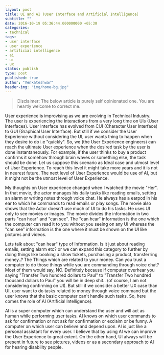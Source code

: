 ```yaml
---
layout: post
title: UI and AI (User Interface and Artificial Intelligence)
subtitle: ""
date: 2016-10-19 05:36:44.000000000 +05:30
categories:
- technical
tags:
- user interface
- user experience
- artificial intelligence
- ai
- ui
- ux
status: publish
type: post
published: true
author: "Venkateshwar"
header-img: "img/home-bg.jpg"
---
```


> Disclaimer: The below article is purely self opinionated one. You are heartly welcome to correct me.

User experience is improvising as we are evolving in Technical Industry. The user is experiencing the Interactions from a very long time on UIs (User Interfaces). User Interface has evolved from CUI (Character User Interface) to GUI (Graphical User Interface). But still if we consider the User Experience without considering the UI, user wants thing to happen when they desire to do i.e "quickly". So, we (the User Experience engineers) can reach the ultimate User experience when the desired task by the user is done instantaneously. For example, if the user thinks to buy a product confirms it somehow through brain waves or something else, the task should be done. Let us suppose this scenario as Ideal case and utmost level of User Experience. To reach this level it might take more years and it is not in nearest future. The next level of User Experience would be use of AI, but it might not be the utmost level of User Experience.

My thoughts on User experience changed when I watched the movie "Her". In that movie, the actor manages his daily tasks like reading emails, setting an alarm or writing notes through voice chat. He always has a earpod in his ear to which he commands to read emails or play songs. The movie also shows that the Actor doesn't use much of UI to do his tasks. He uses UI only to see movies or images. The movie divides the information in two parts "can hear" and "can see". The "can hear" information is the one which the computer can read it to you without you seeing on any UI whereas the "can see" information is the one where it must be shown on the UI like pictures and videos.

Lets talk about "can hear" type of Information. Is it just about reading emails, setting alarm etc? or we can expand this category to further by doing things like booking a show tickets, purchasing a product, transferring money..? The Things which are related to your money. Can you trust a computer to do those things while you are commanding through voice chat? Most of them would say, NO. Definitely because if computer overhear you saying "Transfer Two hundred dollars to Paul" to "Transfer Two hundred thousand dollars to Paul" you will be in deep shit.. (of course, I am not considering confirming on UI). But still if we consider a better UX case than UI, user want to  do tasks related to money through voice command but the user knows that the basic computer can't handle such tasks. So, here comes the role of AI (Artificial Intelligence). 

AI is a super computer which can understand the user and will act as human while performing user tasks. AI knows on which user commands to ask for confirmation or not ask for confirmation or exclaim or be funny. A computer on which user can believe and depend upon. AI is just like a personal assistant for every user. I believe that by using AI we can improve the User Experience to great extent. On the other hand, UI always will be present in future to see pictures, videos or as a secondary approach to AI for hearing disability people.
